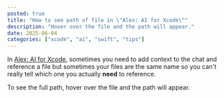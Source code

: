 ```yaml
---
posted: true
title: "How to see path of file in \"Alex: AI for Xcode\""
description: "Hover over the file and the path will appear."
date: 2025-06-04
categories: ["xcode", "ai", "swift", "tips"]
---
```


In [Alex: AI for Xcode](https://www.alexcodes.app/), sometimes you need to add context to the chat and reference a file but sometimes your files are the same name so you can't really tell which one you actually **need** to reference.

To see the full path, hover over the file and the path will appear.
